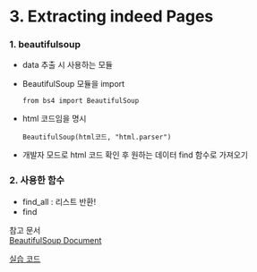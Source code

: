 # 3. Extracting indeed Pages

### 1. beautifulsoup

-   data 추출 시 사용하는 모듈
-   BeautifulSoup 모듈을 import

    `from bs4 import BeautifulSoup`

-   html 코드임을 명시

    `BeautifulSoup(html코드, "html.parser")`

-   개발자 모드로 html 코드 확인 후 원하는 데이터 find 함수로 가져오기

### 2. 사용한 함수

-   find_all : 리스트 반환!
-   find

참고 문서  
[BeautifulSoup Document](https://www.crummy.com/software/BeautifulSoup/bs4/doc.ko/)

[실습 코드](https://github.com/merry-hyelyn/NomadCoder_python/tree/master/%232.%20BUILDING%20A%20JOB%20SCRAPPER%20CODE)
